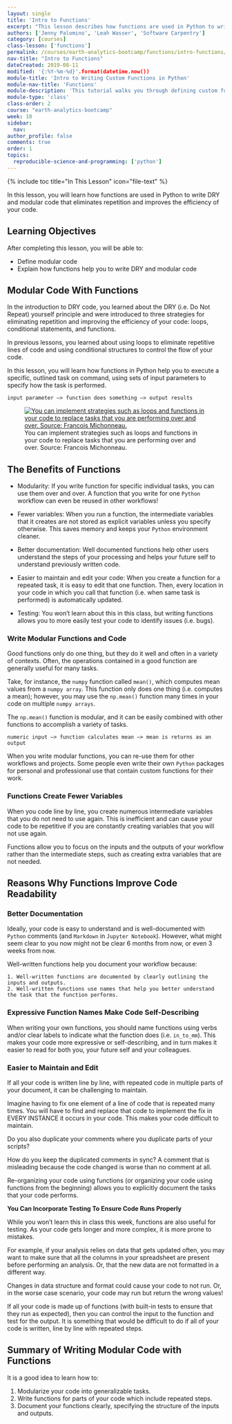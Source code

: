 ```yaml
---
layout: single
title: 'Intro to Functions'
excerpt: "This lesson describes how functions are used in Python to write DRY and modular code."
authors: ['Jenny Palomino', 'Leah Wasser', 'Software Carpentry']
category: [courses]
class-lesson: ['functions']
permalink: /courses/earth-analytics-bootcamp/functions/intro-functions/
nav-title: "Intro to Functions"
dateCreated: 2019-08-11
modified: '{:%Y-%m-%d}'.format(datetime.now())
module-title: 'Intro to Writing Custom Functions in Python'
module-nav-title: 'Functions'
module-description: 'This tutorial walks you through defining custom functions and applying them to data structures in Python.'
module-type: 'class'
class-order: 2
course: "earth-analytics-bootcamp"
week: 10
sidebar:
  nav:
author_profile: false
comments: true
order: 1
topics:
  reproducible-science-and-programming: ['python']
---
```

{% include toc title="In This Lesson" icon="file-text" %}

In this lesson, you will learn how functions are used in Python to write DRY and modular code that eliminates repetition and improves the efficiency of your code.

<div class='notice--success' markdown="1">

## <i class="fa fa-graduation-cap" aria-hidden="true"></i> Learning Objectives

After completing this lesson, you will be able to:

* Define modular code
* Explain how functions help you to write DRY and modular code

</div>


## Modular Code With Functions

In the introduction to DRY code, you learned about the DRY (i.e. Do Not Repeat) yourself principle and were introduced to three strategies for eliminating repetition and improving the efficiency of your code: loops, conditional statements, and functions. 

In previous lessons, you learned about using loops to eliminate repetitive lines of code and using conditional structures to control the flow of your code. 

In this lesson, you will learn how functions in Python help you to execute a specific, outlined task on command, using sets of input parameters to specify how the task is performed.

`input parameter –> function does something –> output results`

<figure>
 <a href="{{ site.url }}/images/courses/earth-analytics/week-8/funct-all-things.png">
 <img src="{{ site.url }}/images/courses/earth-analytics/week-8/funct-all-things.png" alt="You can implement strategies such as loops and functions in your code to replace tasks that you are performing over and over. Source: Francois Michonneau."></a>
 <figcaption> You can implement strategies such as loops and functions in your code to replace tasks that you are performing over and over. Source: Francois Michonneau.
 </figcaption>
</figure>


## The Benefits of Functions

* Modularity: If you write function for specific individual tasks, you can use them over and over. A function that you write for one `Python` workflow can even be reused in other workflows!

* Fewer variables: When you run a function, the intermediate variables that it creates are not stored as explicit variables unless you specify otherwise. This saves memory and keeps your `Python` environment cleaner. 

* Better documentation: Well documented functions help other users understand the steps of your processing and helps your future self to understand previously written code.

* Easier to maintain and edit your code: When you create a function for a repeated task, it is easy to edit that one function. Then, every location in your code in which you call that function (i.e. when same task is performed) is automatically updated.

* Testing: You won’t learn about this in this class, but writing functions allows you to more easily test your code to identify issues (i.e. bugs).


### Write Modular Functions and Code

Good functions only do one thing, but they do it well and often in a variety of contexts. Often, the operations contained in a good function are generally useful for many tasks. 

Take, for instance, the `numpy` function called `mean()`, which computes mean values from a `numpy array`. This function only does one thing (i.e. computes a mean); however, you may use the `np.mean()` function many times in your code on multiple `numpy arrays`. 

The `np.mean()` function is modular, and it can be easily combined with other functions to accomplish a variety of tasks.

`numeric input –> function calculates mean –> mean is returns as an output`

When you write modular functions, you can re-use them for other workflows and projects. Some people even write their own `Python` packages for personal and professional use that contain custom functions for their work.


### Functions Create Fewer Variables

When you code line by line, you create numerous intermediate variables that you do not need to use again. This is inefficient and can cause your code to be repetitive if you are constantly creating variables that you will not use again. 

Functions allow you to focus on the inputs and the outputs of your workflow rather than the intermediate steps, such as creating extra variables that are not needed.


## Reasons Why Functions Improve Code Readability

### Better Documentation

Ideally, your code is easy to understand and is well-documented with `Python` comments (and `Markdown` in `Jupyter Notebook`). However, what might seem clear to you now might not be clear 6 months from now, or even 3 weeks from now.

Well-written functions help you document your workflow because:

    1. Well-written functions are documented by clearly outlining the inputs and outputs.
    2. Well-written functions use names that help you better understand the task that the function performs.

### Expressive Function Names Make Code Self-Describing

When writing your own functions, you should name functions using verbs and/or clear labels to indicate what the function does (i.e. `in_to_mm`). This makes your code more expressive or self-describing, and in turn makes it easier to read for both you, your future self and your colleagues.


### Easier to Maintain and Edit

If all your code is written line by line, with repeated code in multiple parts of your document, it can be challenging to maintain.

Imagine having to fix one element of a line of code that is repeated many times. You will have to find and replace that code to implement the fix in EVERY INSTANCE it occurs in your code. This makes your code difficult to maintain.

Do you also duplicate your comments where you duplicate parts of your scripts? 

How do you keep the duplicated comments in sync? A comment that is misleading because the code changed is worse than no comment at all.

Re-organizing your code using functions (or organizing your code using functions from the beginning) allows you to explicitly document the tasks that your code performs.

**You Can Incorporate Testing To Ensure Code Runs Properly**

While you won’t learn this in class this week, functions are also useful for testing. As your code gets longer and more complex, it is more prone to mistakes. 

For example, if your analysis relies on data that gets updated often, you may want to make sure that all the columns in your spreadsheet are present before performing an analysis. Or, that the new data are not formatted in a different way.

Changes in data structure and format could cause your code to not run. Or, in the worse case scenario, your code may run but return the wrong values!

If all your code is made up of functions (with built-in tests to ensure that they run as expected), then you can control the input to the function and test for the output. It is something that would be difficult to do if all of your code is written, line by line with repeated steps.

## Summary of Writing Modular Code with Functions

It is a good idea to learn how to:

1. Modularize your code into generalizable tasks.
2. Write functions for parts of your code which include repeated steps.
3. Document your functions clearly, specifying the structure of the inputs and outputs.

